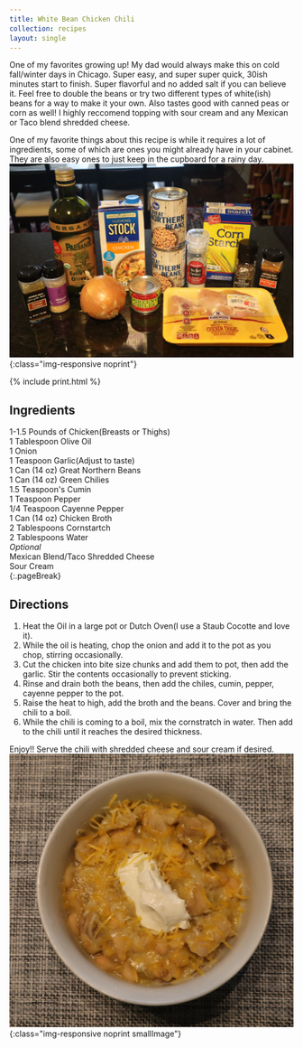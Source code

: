```yaml
---
title: White Bean Chicken Chili
collection: recipes
layout: single
---
```


One of my favorites growing up!  My dad would always make this on cold fall/winter days in Chicago.  Super easy, and super super quick, 30ish minutes start to finish.  Super flavorful and no added salt if you can believe it.  Feel free to double the beans or try two different types of white(ish) beans for a way to make it your own.  Also tastes good with canned peas or corn as well!  I highly reccomend topping with sour cream and any Mexican or Taco blend shredded cheese.

One of my favorite things about this recipe is while it requires a lot of ingredients, some of which are ones you might already have in your cabinet.  They are also easy ones to just keep in the cupboard for a rainy day.  
![ChiliIngredients](/assets/img/WhiteChiliIngredients.JPG){:class="img-responsive noprint"}

{% include print.html %}

## Ingredients
1-1.5 Pounds of Chicken(Breasts or Thighs)  
1 Tablespoon Olive Oil  
1 Onion  
1 Teaspoon Garlic(Adjust to taste)  
1 Can (14 oz) Great Northern Beans  
1 Can (14 oz) Green Chilies  
1.5 Teaspoon's Cumin  
1 Teaspoon Pepper  
1/4 Teaspoon Cayenne Pepper  
1 Can (14 oz) Chicken Broth  
2 Tablespoons Cornstartch  
2 Tablespoons Water  
*Optional*  
Mexican Blend/Taco Shredded Cheese  
Sour Cream  
{:.pageBreak}
## Directions 

1. Heat the Oil in a large pot or Dutch Oven(I use a Staub Cocotte and love it).  
2. While the oil is heating, chop the onion and add it to the pot as you chop, stirring occasionally.   
3. Cut the chicken into bite size chunks and add them to pot, then add the garlic.  Stir the contents occasionally to prevent sticking.  
4. Rinse and drain both the beans, then add the chiles, cumin,  pepper, cayenne pepper to the pot.
5. Raise the heat to high, add the broth and the beans.  Cover and bring the chili to a boil.
6. While the chili is coming to a boil, mix the cornstratch in water. Then add to the chili until it reaches the desired thickness.

Enjoy!! Serve the chili with shredded cheese and sour cream if desired.  
![ChiliCompleted](/assets/img/WhiteChiliComplete.JPG){:class="img-responsive noprint smallImage"}